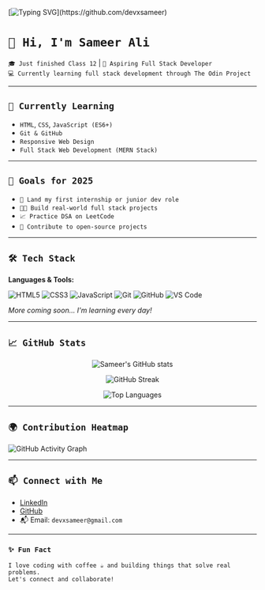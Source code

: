 <!-- Typing SVG Banner -->
[![Typing SVG](https://readme-typing-svg.demolab.com?font=Fira+Code&size=22&duration=3000&pause=1000&color=00bFFF&width=600&lines=Hi%2C+I'm+Sameer+Ali;Aspiring+Full+Stack+Developer;Learning+via+The+Odin+Project;Let's+Build+Cool+Stuff!)](https://github.com/devxsameer)

# `👋 Hi, I'm Sameer Ali`

`🎓 Just finished Class 12` | `🚀 Aspiring Full Stack Developer`  
`💻 Currently learning full stack development through The Odin Project`

---

## `🌱 Currently Learning`

- `HTML`, `CSS`, `JavaScript (ES6+)`
- `Git & GitHub`
- `Responsive Web Design`
- `Full Stack Web Development (MERN Stack)`

---

## `🧠 Goals for 2025`

- `💼 Land my first internship or junior dev role`  
- `👨‍💻 Build real-world full stack projects`  
- `📈 Practice DSA on LeetCode`  
- `🧩 Contribute to open-source projects`

---

## `🛠 Tech Stack`

**Languages & Tools:**

![HTML5](https://img.shields.io/badge/-HTML5-E34F26?style=flat&logo=html5&logoColor=white)
![CSS3](https://img.shields.io/badge/-CSS3-1572B6?style=flat&logo=css3)
![JavaScript](https://img.shields.io/badge/-JavaScript-F7DF1E?style=flat&logo=javascript&logoColor=black)
![Git](https://img.shields.io/badge/-Git-F05032?style=flat&logo=git&logoColor=white)
![GitHub](https://img.shields.io/badge/-GitHub-181717?style=flat&logo=github)
![VS Code](https://img.shields.io/badge/-VS%20Code-007ACC?style=flat&logo=visual-studio-code)

_More coming soon... I'm learning every day!_

---

## `📈 GitHub Stats`

<div align="center">

![Sameer's GitHub stats](https://github-readme-stats.vercel.app/api?username=devxsameer&show_icons=true&theme=tokyonight&hide_border=true)

![GitHub Streak](https://streak-stats.demolab.com?user=devxsameer&theme=tokyonight&hide_border=true)

![Top Languages](https://github-readme-stats.vercel.app/api/top-langs/?username=devxsameer&layout=compact&theme=tokyonight&hide_border=true)

</div>

---

## `🌍 Contribution Heatmap`

![GitHub Activity Graph](https://github-readme-activity-graph.vercel.app/graph?username=devxsameer&bg_color=0d1117&color=00bfff&line=00bfff&point=ffffff&area=true&hide_border=true)

---

## `📫 Connect with Me`

- [LinkedIn](https://linkedin.com/in/devxsameer)  
- [GitHub](https://github.com/devxsameer)  
- 📬 Email: `devxsameer@gmail.com`

---

### `✨ Fun Fact`
`I love coding with coffee ☕ and building things that solve real problems.`  
`Let's connect and collaborate!`
